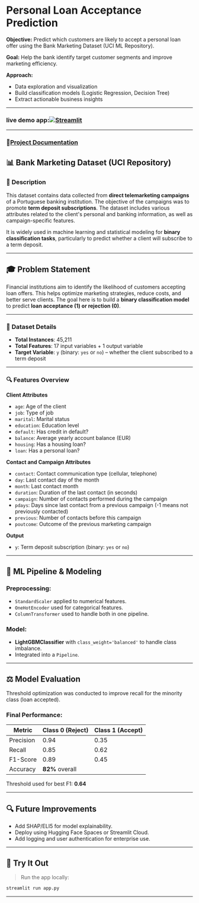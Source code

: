 # Personal Loan Acceptance Prediction

**Objective:** Predict which customers are likely to accept a personal loan offer using the Bank Marketing Dataset (UCI ML Repository).

**Goal:** Help the bank identify target customer segments and improve marketing efficiency.

**Approach:**
- Data exploration and visualization
- Build classification models (Logistic Regression, Decision Tree)
- Extract actionable business insights

---
### live demo app:[![Streamlit](https://img.shields.io/badge/Streamlit-App-red?style=for-the-badge&logo=streamlit)](https://huggingface.co/spaces/ashnaxhaikh/LoanAcceptancePredictor)

---
### 📘[Project Documentation](https://www.pi.inc/docs/339553768737853?share_token=IUFAYZCS46GAU)

## 📊 **Bank Marketing Dataset (UCI Repository)**

### 📝 **Description**

This dataset contains data collected from **direct telemarketing campaigns** of a Portuguese banking institution. The objective of the campaigns was to promote **term deposit subscriptions**. The dataset includes various attributes related to the client's personal and banking information, as well as campaign-specific features.

It is widely used in machine learning and statistical modeling for **binary classification tasks**, particularly to predict whether a client will subscribe to a term deposit.

---
## 🎓 Problem Statement

Financial institutions aim to identify the likelihood of customers accepting loan offers. This helps optimize marketing strategies, reduce costs, and better serve clients. The goal here is to build a **binary classification model** to predict **loan acceptance (1) or rejection (0)**.

---
### 📁 **Dataset Details**

* **Total Instances**: 45,211
* **Total Features**: 17 input variables + 1 output variable
* **Target Variable**: `y` (binary: `yes` or `no`) – whether the client subscribed to a term deposit

---

### 🔍 **Features Overview**

**Client Attributes**

* `age`: Age of the client
* `job`: Type of job
* `marital`: Marital status
* `education`: Education level
* `default`: Has credit in default?
* `balance`: Average yearly account balance (EUR)
* `housing`: Has a housing loan?
* `loan`: Has a personal loan?

**Contact and Campaign Attributes**

* `contact`: Contact communication type (cellular, telephone)
* `day`: Last contact day of the month
* `month`: Last contact month
* `duration`: Duration of the last contact (in seconds)
* `campaign`: Number of contacts performed during the campaign
* `pdays`: Days since last contact from a previous campaign (-1 means not previously contacted)
* `previous`: Number of contacts before this campaign
* `poutcome`: Outcome of the previous marketing campaign

**Output**

* `y`: Term deposit subscription (binary: `yes` or `no`)

---

## 🚀 ML Pipeline & Modeling

### Preprocessing:

* `StandardScaler` applied to numerical features.
* `OneHotEncoder` used for categorical features.
* `ColumnTransformer` used to handle both in one pipeline.

### Model:

* **LightGBMClassifier** with `class_weight='balanced'` to handle class imbalance.
* Integrated into a `Pipeline`.

---

## ⚖️ Model Evaluation

Threshold optimization was conducted to improve recall for the minority class (loan accepted).

### Final Performance:

| Metric    | Class 0 (Reject) | Class 1 (Accept) |
| --------- | ---------------- | ---------------- |
| Precision | 0.94             | 0.35             |
| Recall    | 0.85             | 0.62             |
| F1-Score  | 0.89             | 0.45             |
| Accuracy  | **82%** overall  |                  |

Threshold used for best F1: **0.64**

---
## 🔍 Future Improvements

* Add SHAP/ELI5 for model explainability.
* Deploy using Hugging Face Spaces or Streamlit Cloud.
* Add logging and user authentication for enterprise use.

---

## 🚀 Try It Out

> Run the app locally:

```bash
streamlit run app.py
```

---


